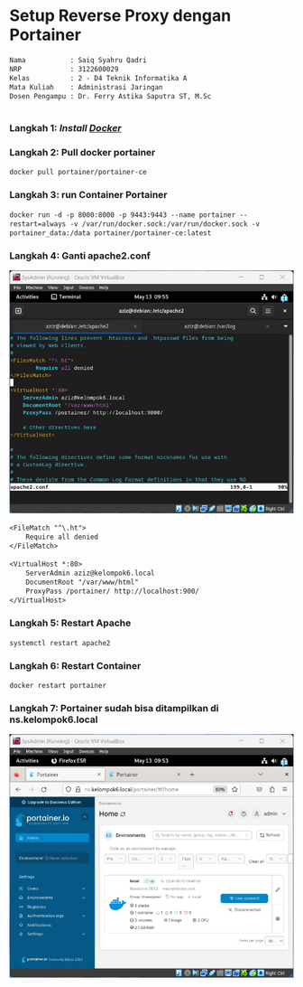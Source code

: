 # Setup Reverse Proxy dengan Portainer

    Nama           : Saiq Syahru Qadri
    NRP            : 3122600029
    Kelas          : 2 - D4 Teknik Informatika A
    Mata Kuliah    : Administrasi Jaringan
    Dosen Pengampu : Dr. Ferry Astika Saputra ST, M.Sc

#

### Langkah 1: _Install [Docker](https://docs.docker.com/engine/install/debian/)_

### Langkah 2: Pull docker portainer

```
docker pull portainer/portainer-ce
```

### Langkah 3: run Container Portainer

```
docker run -d -p 8000:8000 -p 9443:9443 --name portainer --restart=always -v /var/run/docker.sock:/var/run/docker.sock -v portainer_data:/data portainer/portainer-ce:latest
```

### Langkah 4: Ganti apache2.conf

![apache2](assets/apache2_conf.jpg)

```
<FileMatch "^\.ht">
    Require all denied
</FileMatch>

<VirtualHost *:80>
    ServerAdmin aziz@kelompok6.local
    DocumentRoot "/var/www/html"
    ProxyPass /portainer/ http://localhost:900/
</VirtualHost>
```

### Langkah 5: Restart Apache

```
systemctl restart apache2
```

### Langkah 6: Restart Container

```
docker restart portainer
```

### Langkah 7: Portainer sudah bisa ditampilkan di ns.kelompok6.local

![finish](assets/portainer.jpg)

